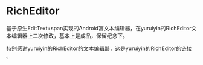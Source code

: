 # RichEditor
基于原生EditText+span实现的Android富文本编辑器，在yuruiyin的RichEditor文本编辑器上二次修改，基本上是成品，保留纪念下。

特别感谢yuruiyin的RichEditor的文本编辑器，这是yuruiyin的RichEditor的[链接](https://github.com/yuruiyin/RichEditor) 。


